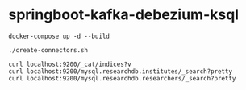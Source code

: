 # springboot-kafka-debezium-ksql

```
docker-compose up -d --build
```

```
./create-connectors.sh
```

```
curl localhost:9200/_cat/indices?v
curl localhost:9200/mysql.researchdb.institutes/_search?pretty
curl localhost:9200/mysql.researchdb.researchers/_search?pretty
```